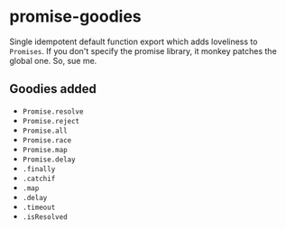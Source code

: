 # promise-goodies
Single idempotent default function export which adds loveliness to `Promises`. If you don't specify the promise library, it monkey patches the global one. So, sue me.

## Goodies added

- `Promise.resolve`
- `Promise.reject`
- `Promise.all`
- `Promise.race`
- `Promise.map`
- `Promise.delay`
- `.finally`
- `.catchif`
- `.map`
- `.delay`
- `.timeout`
- `.isResolved`
